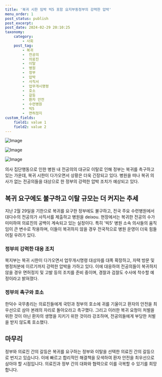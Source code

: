 ```yaml
---
title: '복귀 시한 임박 빅5 포함 요지부동정부의 강력한 압박'
menu_order: 1
post_status: publish
post_excerpt: 
post_date: 2024-02-29 20:10:25
taxonomy:
    category:
        - 사회
    post_tag:
        - 복귀
        -  전공의
        -  의료진
        -  이탈
        -  병원
        -  정부
        -  압박
        -  사직서
        -  업무개시명령
        -  호소
        -  갈등
        -  환자 안전
        -  수련병원
        -  빅5
        -  면허정지
custom_fields:
    field1: value 1
    field2: value 2
---
```


![Image](https://imgnews.pstatic.net/image/586/2024/02/28/0000073692_001_20240228222004807.jpg?type=w647)

![Image](https://imgnews.pstatic.net/image/586/2024/02/28/0000073692_002_20240228222004879.jpg?type=w647)

![Image](https://imgnews.pstatic.net/image/586/2024/02/28/0000073692_003_20240228222004939.jpg?type=w647)

의사 집단행동으로 인한 병원 내 전공의의 대규모 이탈로 인해 정부는 복귀를 촉구하고 있는 가운데, 복귀 시한이 다가오면서 상황은 더욱 긴장되고 있다. 병원을 떠나 복귀 의사가 없는 전공의들을 대상으로 한 정부의 강력한 압박 조치가 예상되고 있다. 
## 복귀 요구에도 불구하고 이탈 규모는 더 커지는 추세
지난 2월 29일을 기한으로 복귀를 요구한 정부에도 불구하고, 전국 주요 수련병원에서 대다수의 전공의가 사직서를 제출하고 병원을 deixou. 현장에서는 복귀한 전공의 수가 미미하여 의료진의 공백이 계속되고 있는 실정이다. 특히 '빅5' 병원 소속 의사들의 움직임이 큰 변수로 작용하며, 이들이 복귀하지 않을 경우 전국적으로 병원 운영이 더욱 힘들어질 우려가 있다.
### 정부의 강력한 대응 조치
복지부는 복귀 시한이 다가오면서 업무개시명령 대상자를 대폭 확장하고, 자택 방문 및 행정처분에 이르기까지 강력한 압박을 가하고 있다. 이에 대응하여 전공의들이 복귀하지 않을 경우 면허정지 및 고발 등의 조치를 준비 중이며, 경찰과 검찰도 수사에 착수할 예정이라고 밝혀졌다.
### 정부의 촉구와 호소
한덕수 국무총리는 의료진들에게 국민과 정부의 호소에 귀를 기울이고 환자의 안전을 최우선으로 삼아 본래의 자리로 돌아오라고 촉구했다. 그리고 이러한 복귀 요청이 처벌을 위한 것이 아닌 환자의 생명을 지키기 위한 것이라 강조하며, 전공의들에게 부당한 처벌을 받지 않도록 호소했다.
## 마무리
정부와 의료진 간의 갈등은 복귀를 요구하는 정부와 이탈을 선택한 의료진 간의 갈등으로 번지고 있습니다. 이에 빠르고 합리적인 해결책을 모색하여 환자 안전을 최우선으로 삼아야 할 시점입니다. 의료진과 정부 간의 대화와 협력으로 이를 극복할 수 있기를 희망합니다.
